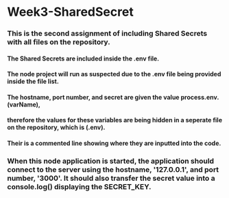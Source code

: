 ﻿# Week3-SharedSecret
 
### This is the second assignment of including Shared Secrets with all files on the repository.

#### The Shared Secrets are included inside the .env file.
#### The node project will run as suspected due to the .env file being provided inside the file list.

#### The hostname, port number, and secret are given the value process.env.(varName),
#### therefore the values for these variables are being hidden in a seperate file on the repository, which is (.env).


#### Their is a commented line showing where they are inputted into the code.


### When this node application is started, the application should connect to the server using the hostname, '127.0.0.1', and port number, '3000'. It should also transfer the secret value into a console.log() displaying the SECRET_KEY.
